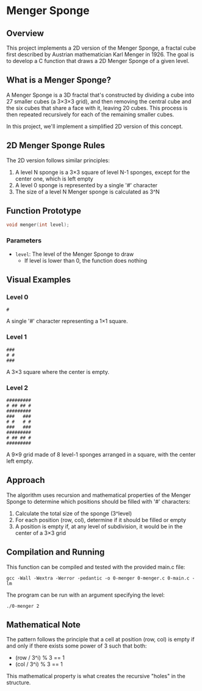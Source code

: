 # Menger Sponge

## Overview
This project implements a 2D version of the Menger Sponge, a fractal cube first described by Austrian mathematician Karl Menger in 1926. The goal is to develop a C function that draws a 2D Menger Sponge of a given level.

## What is a Menger Sponge?
A Menger Sponge is a 3D fractal that's constructed by dividing a cube into 27 smaller cubes (a 3×3×3 grid), and then removing the central cube and the six cubes that share a face with it, leaving 20 cubes. This process is then repeated recursively for each of the remaining smaller cubes.

In this project, we'll implement a simplified 2D version of this concept.

## 2D Menger Sponge Rules
The 2D version follows similar principles:

1. A level N sponge is a 3×3 square of level N-1 sponges, except for the center one, which is left empty
2. A level 0 sponge is represented by a single '#' character
3. The size of a level N Menger sponge is calculated as 3^N

## Function Prototype
```c
void menger(int level);
```

### Parameters
- `level`: The level of the Menger Sponge to draw
  - If level is lower than 0, the function does nothing

## Visual Examples

### Level 0
```
#
```
A single '#' character representing a 1×1 square.

### Level 1
```
###
# #
###
```
A 3×3 square where the center is empty.

### Level 2
```
#########
# ## ## #
#########
###   ###
# #   # #
###   ###
#########
# ## ## #
#########
```
A 9×9 grid made of 8 level-1 sponges arranged in a square, with the center left empty.

## Approach
The algorithm uses recursion and mathematical properties of the Menger Sponge to determine which positions should be filled with '#' characters:

1. Calculate the total size of the sponge (3^level)
2. For each position (row, col), determine if it should be filled or empty
3. A position is empty if, at any level of subdivision, it would be in the center of a 3×3 grid

## Compilation and Running
This function can be compiled and tested with the provided main.c file:

```
gcc -Wall -Wextra -Werror -pedantic -o 0-menger 0-menger.c 0-main.c -lm
```

The program can be run with an argument specifying the level:
```
./0-menger 2
```

## Mathematical Note
The pattern follows the principle that a cell at position (row, col) is empty if and only if there exists some power of 3 such that both:
- (row / 3^i) % 3 == 1
- (col / 3^i) % 3 == 1

This mathematical property is what creates the recursive "holes" in the structure.
